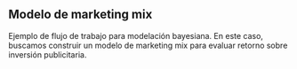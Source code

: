 ## Modelo de marketing mix 

Ejemplo de flujo de trabajo para modelación bayesiana. 
En este caso, buscamos construir un modelo de marketing
mix para evaluar retorno sobre inversión publicitaria.


